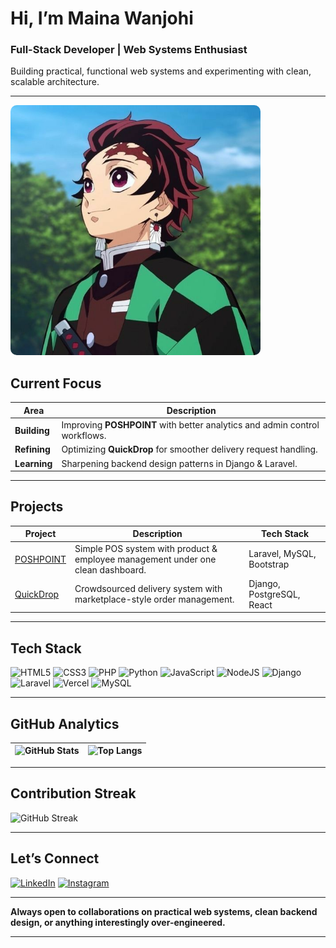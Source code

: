 # Hi, I’m **Maina Wanjohi**

### **Full-Stack Developer | Web Systems Enthusiast**

Building practical, functional web systems and experimenting with clean, scalable architecture.

---
<img src="tanjiro.jpeg" alt="Tanjiro" width="400" style="border-radius:10px;"/>

## **Current Focus**

| Area         | Description                                                                 |
| ------------ | --------------------------------------------------------------------------- |
| **Building** | Improving **POSHPOINT** with better analytics and admin control workflows.   |
| **Refining** | Optimizing **QuickDrop** for smoother delivery request handling.             |
| **Learning** | Sharpening backend design patterns in Django & Laravel.                      |

---

## **Projects**

| Project                                                                 | Description                                                                               | Tech Stack                  |
| ----------------------------------------------------------------------- | ----------------------------------------------------------------------------------------- | --------------------------- |
| [POSHPOINT](https://github.com/Vickymain/POSHPOINT)                     | Simple POS system with product & employee management under one clean dashboard.           | Laravel, MySQL, Bootstrap   |
| [QuickDrop](https://github.com/Vickymain/QuickDrop)                     | Crowdsourced delivery system with marketplace-style order management.                     | Django, PostgreSQL, React   |

---

## **Tech Stack**

![HTML5](https://img.shields.io/badge/html5-%23E34F26.svg?style=for-the-badge&logo=html5&logoColor=white)
![CSS3](https://img.shields.io/badge/css3-%231572B6.svg?style=for-the-badge&logo=css3&logoColor=white)
![PHP](https://img.shields.io/badge/php-%23777BB4.svg?style=for-the-badge&logo=php&logoColor=white)
![Python](https://img.shields.io/badge/python-3670A0?style=for-the-badge&logo=python&logoColor=ffdd54)
![JavaScript](https://img.shields.io/badge/javascript-%23323330.svg?style=for-the-badge&logo=javascript&logoColor=%23F7DF1E)
![NodeJS](https://img.shields.io/badge/node.js-6DA55F?style=for-the-badge&logo=node.js&logoColor=white)
![Django](https://img.shields.io/badge/django-%23092E20.svg?style=for-the-badge&logo=django&logoColor=white)
![Laravel](https://img.shields.io/badge/laravel-%23FF2D20.svg?style=for-the-badge&logo=laravel&logoColor=white)
![Vercel](https://img.shields.io/badge/vercel-%23000000.svg?style=for-the-badge&logo=vercel&logoColor=white)
![MySQL](https://img.shields.io/badge/mysql-4479A1.svg?style=for-the-badge&logo=mysql&logoColor=white)

---

## **GitHub Analytics**

| ![GitHub Stats](https://github-readme-stats.vercel.app/api?username=Vickymain&show_icons=true&hide_border=true&theme=github_dark) | ![Top Langs](https://github-readme-stats.vercel.app/api/top-langs/?username=Vickymain&layout=compact&hide_border=true&theme=github_dark) |
| ------------------------------------------------------------------------------------------------------------------------------- | --------------------------------------------------------------------------------------------------------------------------------------- |

---

## **Contribution Streak**

![GitHub Streak](https://streak-stats.demolab.com/?user=Vickymain&theme=dark&hide_border=true)

---

## **Let’s Connect**

[![LinkedIn](https://img.shields.io/badge/LinkedIn-0A66C2?style=for-the-badge&logo=linkedin)](https://www.linkedin.com/in/maina-wanjohi-733624303/)
[![Instagram](https://img.shields.io/badge/Instagram-E4405F?style=for-the-badge&logo=instagram&logoColor=white)](https://instagram.com/r4q.xw)

---

**Always open to collaborations on practical web systems, clean backend design, or anything interestingly over-engineered.**

---
